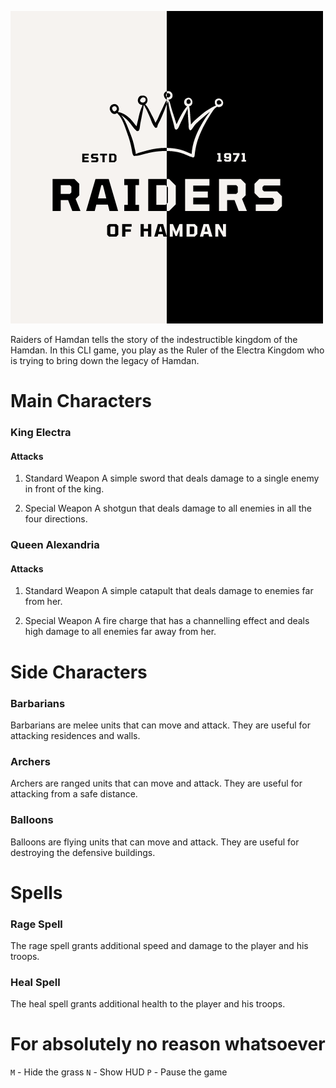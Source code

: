 ![](./assets/raiders-of-hamdan.png)

Raiders of Hamdan tells the story of the indestructible kingdom of the Hamdan. In this CLI game, you play as the Ruler of the Electra Kingdom who is trying to bring down the legacy of Hamdan.

# Main Characters

### King Electra

#### Attacks

1. Standard Weapon
   A simple sword that deals damage to a single enemy in front of the king.

2. Special Weapon
   A shotgun that deals damage to all enemies in all the four directions.

### Queen Alexandria

#### Attacks

1. Standard Weapon
   A simple catapult that deals damage to enemies far from her.

2. Special Weapon
   A fire charge that has a channelling effect and deals high damage to all enemies far away from her.

# Side Characters

### Barbarians

Barbarians are melee units that can move and attack. They are useful for attacking residences and walls.

### Archers

Archers are ranged units that can move and attack. They are useful for attacking from a safe distance.

### Balloons

Balloons are flying units that can move and attack. They are useful for destroying the defensive buildings.

# Spells

### Rage Spell

The rage spell grants additional speed and damage to the player and his troops.

### Heal Spell

The heal spell grants additional health to the player and his troops.

# For absolutely no reason whatsoever

`M` - Hide the grass
`N` - Show HUD
`P` - Pause the game
